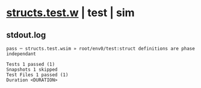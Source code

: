 # [structs.test.w](../../../../../examples/tests/valid/structs.test.w) | test | sim

## stdout.log
```log
pass ─ structs.test.wsim » root/env0/test:struct definitions are phase independant

Tests 1 passed (1)
Snapshots 1 skipped
Test Files 1 passed (1)
Duration <DURATION>
```

